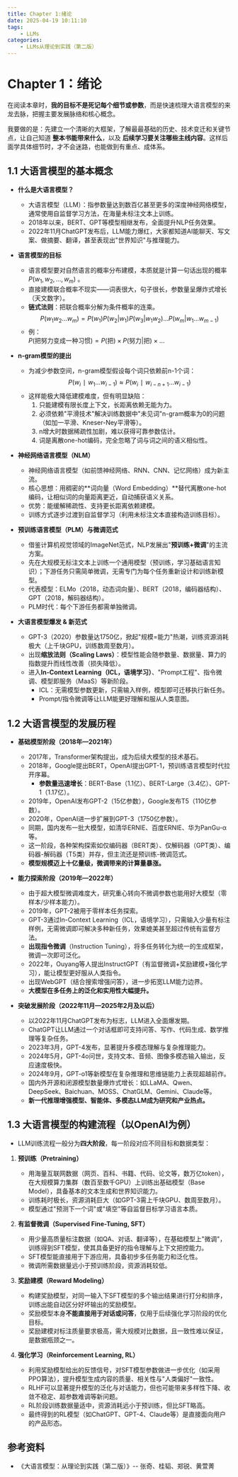 ```yaml
---
title: Chapter 1:绪论
date: 2025-04-19 10:11:10
tags:
    - LLMs
categories:
    - LLMs从理论到实践（第二版）
---
```


# Chapter 1：绪论

在阅读本章时，**我的目标不是死记每个细节或参数**，而是快速梳理大语言模型的来龙去脉，把握主要发展脉络和核心概念。

我要做的是：先建立一个清晰的大框架，了解最最基础的历史、技术变迁和关键节点，让自己知道 **整本书能带来什么**，以及 **后续学习要关注哪些主线内容**。这样后面学具体细节时，才不会迷路，也能做到有重点、成体系。

## 1.1 大语言模型的基本概念

- **什么是大语言模型？**
    - 大语言模型（LLM）：指参数量达到数百亿甚至更多的深度神经网络模型，通常使用自监督学习方法，在海量未标注文本上训练。
    - 2018年以来，BERT、GPT等模型相继发布，全面提升NLP任务效果。
    - 2022年11月ChatGPT发布后，LLM能力爆红，大家都知道AI能聊天、写文案、做摘要、翻译，甚至表现出"世界知识"与推理能力。
        
- **语言模型的目标**
    - 语言模型要对自然语言的概率分布建模，本质就是计算一句话出现的概率 $P(w_1, w_2, ..., w_m)$ 。
    - 直接建模联合概率不现实——词表很大，句子很长，参数量呈爆炸式增长（天文数字）。
    - **链式法则**：把联合概率分解为条件概率的连乘。  
        $$P(w_1w_2...w_m) = P(w_1)P(w_2|w_1)P(w_3|w_1w_2)...P(w_m|w_1...w_{m-1})$$
    - 例：  
        $P(\text{把努力变成一种习惯}) = P(\text{把}) \times P(\text{努力}|\text{把}) \times ...$
        
- **n-gram模型的提出**
    - 为减少参数空间，n-gram模型假设每个词只依赖前n-1个词：  
        $$P(w_i∣w_1...w_{i−1})≈P(w_i∣w_{i−n+1}...w_{i−1})$$
    - 这样能极大降低建模难度，但有明显缺陷：
        1. 只能建模有限长度上下文，长距离依赖无能为力。
        2. 必须依赖"平滑技术"解决训练数据中"未见词"n-gram概率为0的问题（如加一平滑、Kneser-Ney平滑等）。
        3. n增大时数据稀疏性加剧，难以获得可靠参数估计。
        4. 词是离散one-hot编码，完全忽略了词与词之间的语义相似性。
            
- **神经网络语言模型（NLM）**
    - 神经网络语言模型（如前馈神经网络、RNN、CNN、记忆网络）成为新主流。
    - 核心思想：用稠密的**词向量（Word Embedding）**替代离散one-hot编码，让相似词的向量距离更近，自动捕获语义关系。
    - 优势：能缓解稀疏性、支持更长距离依赖建模。
    - 训练方式逐步过渡到自监督学习（利用未标注文本直接构造训练目标）。
        
- **预训练语言模型（PLM）与微调范式**
    - 借鉴计算机视觉领域的ImageNet范式，NLP发展出"**预训练+微调**"的主流方案。
    - 先在大规模无标注文本上训练一个通用模型（预训练，学习基础语言知识）；下游任务只需简单微调，无需专门为每个任务重新设计和训练新模型。
    - 代表模型：ELMo（2018，动态词向量）、BERT（2018，编码器结构）、GPT（2018，解码器结构）。
    - PLM时代：每个下游任务都需单独微调。
        
- **大语言模型爆发 & 新范式**
    - GPT-3（2020）参数量达1750亿，掀起"规模=能力"热潮，训练资源消耗极大（上千块GPU，训练数周至数月）。
    - 出现**缩放法则（Scaling Laws）**：模型性能会随参数量、数据量、算力的指数提升而线性改善（损失降低）。
    - 进入**In-Context Learning（ICL，语境学习）**、"Prompt工程"、指令微调、模型即服务（MaaS）等新阶段。
        - ICL：无需模型参数更新，只需输入样例，模型即可迁移执行新任务。
        - Prompt/指令微调等让LLM能更好理解和服从人类意图。


## 1.2 大语言模型的发展历程

- **基础模型阶段（2018年—2021年）**
	- 2017年，Transformer架构提出，成为后续大模型的技术基石。
	- 2018年，Google提出BERT，OpenAI提出GPT-1，预训练语言模型时代拉开序幕。
	    - **参数量迅速增长**：BERT-Base（1.1亿）、BERT-Large（3.4亿）、GPT-1（1.17亿）。
	- 2019年，OpenAI发布GPT-2（15亿参数），Google发布T5（110亿参数）。
	- 2020年，OpenAI进一步扩展到GPT-3（1750亿参数）。
	- 同期，国内发布一批大模型，如清华ERNIE、百度ERNIE、华为PanGu-α等。
	- 这一阶段，各种架构探索如仅编码器（BERT类）、仅解码器（GPT类）、编码器-解码器（T5类）并存，但主流还是预训练-微调范式。
	- **模型规模迈上十亿量级，微调带来的计算量暴涨。**
    
- **能力探索阶段（2019年—2022年）**
	- 由于超大模型微调难度大，研究重心转向不微调参数也能用好大模型（零样本/少样本能力）。
	- 2019年，GPT-2被用于零样本任务探索。
	- GPT-3通过In-Context Learning（ICL，语境学习），只需输入少量有标注样例，无需微调即可解决多种新任务，效果媲美甚至超过传统有监督方法。
	- **出现指令微调**（Instruction Tuning），将多任务转化为统一的生成框架，微调一次即可泛化。
	- 2022年，Ouyang等人提出InstructGPT（有监督微调+奖励建模+强化学习），能让模型更好服从人类指令。
	- 出现WebGPT（结合搜索增强问答），进一步拓宽LLM能力边界。
	- **大模型在多任务上的泛化和实用性大幅提升。**

- **突破发展阶段（2022年11月—2025年2月及以后）**
	- 以2022年11月ChatGPT发布为标志，LLM进入全面爆发期。
	- ChatGPT让LLM通过一个对话框即可支持问答、写作、代码生成、数学推理等复杂任务。
	- 2023年3月，GPT-4发布，显著提升多模态理解与复杂推理能力。
	- 2024年5月，GPT-4o问世，支持文本、音频、图像多模态输入输出，反应速度极快。
	- 2024年9月，GPT-o1等新模型在复杂推理和思维链能力上表现超越前作。
	- 国内外开源和闭源模型数量爆炸式增长：如LLaMA、Qwen、DeepSeek、Baichuan、MOSS、ChatGLM、Gemini、Claude等。
	- **新一代推理增强模型、智能体、多模态LLM成为研究和产业热点。**
    
## 1.3 大语言模型的构建流程（以OpenAI为例）

- LLM训练流程一般分为**四大阶段**，每一阶段对应不同目标和数据类型：
1. **预训练（Pretraining）**
    - 用海量互联网数据（网页、百科、书籍、代码、论文等，数万亿token），在大规模算力集群（数百至数千GPU）上训练出基础模型（Base Model），具备基本的文本生成和世界知识能力。
    - 训练耗时极长，资源消耗巨大（如GPT-3需上千块GPU、数周至数月）。
    - 模型通过"预测下一个词"或"填空"等自监督目标学习语言本质。
        
2. **有监督微调（Supervised Fine-Tuning, SFT）**
    - 用少量高质量标注数据（如QA、对话、翻译等），在基础模型上"微调"，训练得到SFT模型，使其具备更好的指令理解与上下文把控能力。
    - SFT模型能直接用于下游应用，具备初步多任务能力和泛化性。
    - 微调所需数据量远小于预训练阶段，资源消耗较低。
        
3. **奖励建模（Reward Modeling）**
    - 构建奖励模型，对同一输入下SFT模型的多个输出结果进行打分和排序，训练出能自动区分好坏输出的奖励模型。
    - 奖励模型本身**不能直接用于对话或问答**，仅用于后续强化学习阶段的优化目标。
    - 奖励建模对标注质量要求极高，需大规模对比数据，且一致性难以保证，是数据瓶颈之一。
        
4. **强化学习（Reinforcement Learning, RL）**
    - 利用奖励模型给出的反馈信号，对SFT模型参数做进一步优化（如采用PPO算法），提升模型生成内容的质量、相关性与"人类偏好"一致性。
    - RLHF可以显著提升模型的泛化与对话能力，但也可能带来多样性下降、收敛不稳定、超参数难调等新问题。
    - RL阶段训练数据量适中，资源消耗远小于预训练，但比SFT略高。
    - 最终得到的RL模型（如ChatGPT、GPT-4、Claude等）是直接面向用户的产品形态。


## 参考资料

- 《大语言模型：从理论到实践（第二版）》-- 张奇、桂韬、郑锐、黄萱菁
